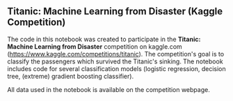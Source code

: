 ## Titanic: Machine Learning from Disaster (Kaggle Competition)

The code in this notebook was created to participate in the **Titanic: Machine Learning from Disaster** competition on kaggle.com (https://www.kaggle.com/competitions/titanic). The competition's goal is to classify the passengers which survived the Titanic's sinking. The notebook includes code for several classification models (logistic regression, decision tree, (extreme) gradient boosting classifier).

All data used in the notebook is available on the competition webpage.
